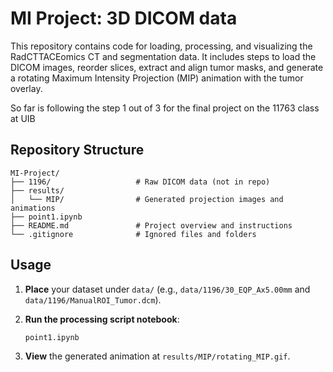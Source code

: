 # MI Project: 3D DICOM data

This repository contains code for loading, processing, and visualizing the RadCTTACEomics CT and segmentation data. It includes steps to load the DICOM images, reorder slices, extract and align tumor masks, and generate a rotating Maximum Intensity Projection (MIP) animation with the tumor overlay.

So far is following the step 1 out of 3 for the final project on the 11763 class at UIB

## Repository Structure

```
MI-Project/
├── 1196/                   # Raw DICOM data (not in repo)
├── results/
│   └── MIP/                # Generated projection images and animations
├── point1.ipynb
├── README.md               # Project overview and instructions
└── .gitignore              # Ignored files and folders
```


## Usage

1. **Place** your dataset under `data/` (e.g., `data/1196/30_EQP_Ax5.00mm` and `data/1196/ManualROI_Tumor.dcm`).
2. **Run the processing script notebook**:

   ```
   point1.ipynb
   ```
3. **View** the generated animation at `results/MIP/rotating_MIP.gif`.
